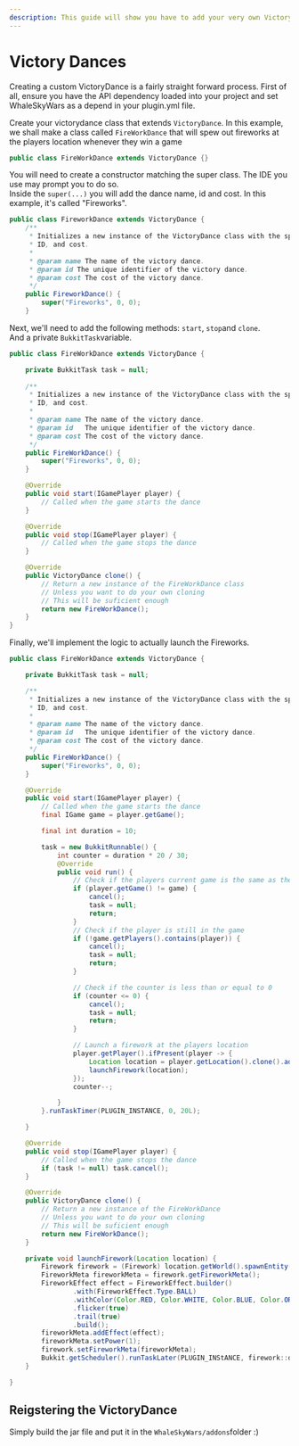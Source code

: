 ```yaml
---
description: This guide will show you have to add your very own VictoryDance
---
```


# Victory Dances

Creating a custom VictoryDance is a fairly straight forward process. First of all, ensure you have the API dependency loaded into your project and set WhaleSkyWars as a depend in your plugin.yml file.

Create your victorydance class that extends `VictoryDance`. In this example, we shall make a class called `FireWorkDance` that will spew out fireworks at the players location whenever they win a game

```java
public class FireWorkDance extends VictoryDance {}
```

You will need to create a constructor matching the super class. The IDE you use may prompt you to do so.\
Inside the `super(...)` you will add the dance name, id and cost. In this example, it's called "Fireworks".

```java
public class FireworkDance extends VictoryDance {
    /**
     * Initializes a new instance of the VictoryDance class with the specified name,
     * ID, and cost.
     *
     * @param name The name of the victory dance.
     * @param id The unique identifier of the victory dance.
     * @param cost The cost of the victory dance.
     */
    public FireworkDance() {
        super("Fireworks", 0, 0);
    }
```

Next, we'll need to add the following methods: `start`, `stop`and `clone`.\
And a private `BukkitTask`variable.

```java
public class FireWorkDance extends VictoryDance { 

    private BukkitTask task = null;
      
    /**
     * Initializes a new instance of the VictoryDance class with the specified name,
     * ID, and cost.
     *
     * @param name The name of the victory dance.
     * @param id   The unique identifier of the victory dance.
     * @param cost The cost of the victory dance.
     */
    public FireWorkDance() {
        super("Fireworks", 0, 0);
    }

    @Override
    public void start(IGamePlayer player) {
        // Called when the game starts the dance
    }

    @Override
    public void stop(IGamePlayer player) {
        // Called when the game stops the dance
    }

    @Override
    public VictoryDance clone() {
        // Return a new instance of the FireWorkDance class
        // Unless you want to do your own cloning
        // This will be suficient enough
        return new FireWorkDance(); 
    }
}
```

Finally, we'll implement the logic to actually launch the Fireworks.

```java
public class FireWorkDance extends VictoryDance {

    private BukkitTask task = null;

    /**
     * Initializes a new instance of the VictoryDance class with the specified name,
     * ID, and cost.
     *
     * @param name The name of the victory dance.
     * @param id   The unique identifier of the victory dance.
     * @param cost The cost of the victory dance.
     */
    public FireWorkDance() {
        super("Fireworks", 0, 0);
    }

    @Override
    public void start(IGamePlayer player) {
        // Called when the game starts the dance
        final IGame game = player.getGame();

        final int duration = 10;

        task = new BukkitRunnable() {
            int counter = duration * 20 / 30;
            @Override
            public void run() {
                // Check if the players current game is the same as the game
                if (player.getGame() != game) {
                    cancel();
                    task = null;
                    return;
                }
                // Check if the player is still in the game
                if (!game.getPlayers().contains(player)) {
                    cancel();
                    task = null;
                    return;
                }

                // Check if the counter is less than or equal to 0
                if (counter <= 0) {
                    cancel();
                    task = null;
                    return;
                }

                // Launch a firework at the players location
                player.getPlayer().ifPresent(player -> {
                    Location location = player.getLocation().clone().add(0, 2, 0);
                    launchFirework(location);
                });
                counter--;

            }
        }.runTaskTimer(PLUGIN_INSTANCE, 0, 20L);

    }

    @Override
    public void stop(IGamePlayer player) {
        // Called when the game stops the dance
        if (task != null) task.cancel();
    }

    @Override
    public VictoryDance clone() {
        // Return a new instance of the FireWorkDance 
        // Unless you want to do your own cloning
        // This will be suficient enough
        return new FireWorkDance();
    }

    private void launchFirework(Location location) {
        Firework firework = (Firework) location.getWorld().spawnEntity(location, EntityType.FIREWORK);
        FireworkMeta fireworkMeta = firework.getFireworkMeta();
        FireworkEffect effect = FireworkEffect.builder()
                .with(FireworkEffect.Type.BALL)
                .withColor(Color.RED, Color.WHITE, Color.BLUE, Color.ORANGE, Color.AQUA)
                .flicker(true)
                .trail(true)
                .build();
        fireworkMeta.addEffect(effect);
        fireworkMeta.setPower(1);
        firework.setFireworkMeta(fireworkMeta);
        Bukkit.getScheduler().runTaskLater(PLUGIN_INStANCE, firework::detonate, 2); // Delayed explosion after 2 ticks
    }

}
```

## Reigstering the VictoryDance

Simply build the jar file and put it in the `WhaleSkyWars/addons`folder :)
